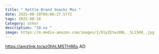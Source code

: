```yaml
---
title: " Kettle Brand Snacks Mix "
date: 2025-08-18T08:06:27.577Z
tags: 2025-08-18
Category: other
description: "10.xx "
image: https://m.media-amazon.com/images/I/81y2Etwz0BL._SL1500_.jpg
---
```

https://amzlink.to/az0hhLMSTH86s
AD